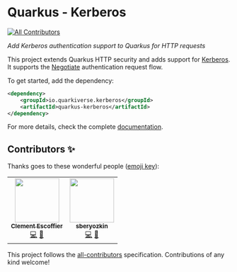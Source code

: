 # Quarkus - Kerberos
<!-- ALL-CONTRIBUTORS-BADGE:START - Do not remove or modify this section -->
[![All Contributors](https://img.shields.io/badge/all_contributors-2-orange.svg?style=flat-square)](#contributors-)
<!-- ALL-CONTRIBUTORS-BADGE:END -->

_Add Kerberos authentication support to Quarkus for HTTP requests_

This project extends Quarkus HTTP security and adds support for [Kerberos](https://www.kerberos.org/software/tutorial.html). 
It supports the [Negotiate](https://datatracker.ietf.org/doc/html/rfc4559) authentication request flow.

To get started, add the dependency:

```xml
<dependency>
    <groupId>io.quarkiverse.kerberos</groupId>
    <artifactId>quarkus-kerberos</artifactId>
</dependency>
```

For more details, check the complete [documentation](https://quarkiverse.github.io/quarkiverse-docs/quarkus-kerberos/dev/index.html).

## Contributors ✨

Thanks goes to these wonderful people ([emoji key](https://allcontributors.org/docs/en/emoji-key)):

<!-- ALL-CONTRIBUTORS-LIST:START - Do not remove or modify this section -->
<!-- prettier-ignore-start -->
<!-- markdownlint-disable -->
<table>
  <tr>
    <td align="center"><a href="https://github.com/cescoffier"><img src="https://avatars.githubusercontent.com/u/402301?v=4?s=100" width="100px;" alt=""/><br /><sub><b>Clement Escoffier</b></sub></a><br /><a href="https://github.com/quarkiverse/quarkus-kerberos/commits?author=cescoffier" title="Code">💻</a> <a href="#maintenance-cescoffier" title="Maintenance">🚧</a></td>
    <td align="center"><a href="https://github.com/sberyozkin"><img src="https://avatars.githubusercontent.com/u/467639?v=4?s=100" width="100px;" alt=""/><br /><sub><b>sberyozkin</b></sub></a><br /><a href="https://github.com/quarkiverse/quarkus-kerberos/commits?author=sberyozkin" title="Code">💻</a> <a href="#maintenance-sberyozkin" title="Maintenance">🚧</a></td>
  </tr>
</table>

<!-- markdownlint-restore -->
<!-- prettier-ignore-end -->

<!-- ALL-CONTRIBUTORS-LIST:END -->

This project follows the [all-contributors](https://github.com/all-contributors/all-contributors) specification. Contributions of any kind welcome!